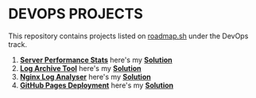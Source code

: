 # DEVOPS PROJECTS
This repository contains projects listed on [roadmap.sh](https://roadmap.sh/) under the DevOps track.

1. [**Server Performance Stats**](https://roadmap.sh/projects/server-stats) here's my [**Solution**](server-performance-stats)
2. [**Log Archive Tool**](https://roadmap.sh/projects/log-archive-tool) here's my [**Solution**](log-archive-tool)
3. [**Nginx Log Analyser**](https://roadmap.sh/projects/nginx-log-analyser) here's my [**Solution**](nginx-log-analyser)
4. [**GitHub Pages Deployment**](https://roadmap.sh/projects/github-actions-deployment-workflow) here's my [**Solution**](gitHub-pages-deployment)